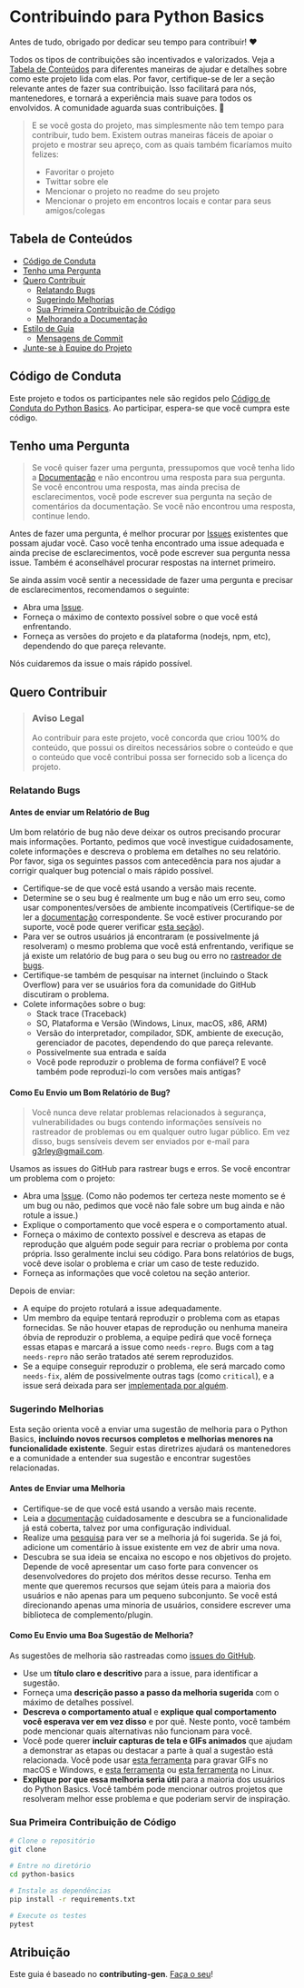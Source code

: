 <!-- omit in toc -->
# Contribuindo para Python Basics

Antes de tudo, obrigado por dedicar seu tempo para contribuir! ❤️

Todos os tipos de contribuições são incentivados e valorizados. Veja a [Tabela de Conteúdos](#tabela-de-conteúdos) para diferentes maneiras de ajudar e detalhes sobre como este projeto lida com elas. Por favor, certifique-se de ler a seção relevante antes de fazer sua contribuição. Isso facilitará para nós, mantenedores, e tornará a experiência mais suave para todos os envolvidos. A comunidade aguarda suas contribuições. 🎉

> E se você gosta do projeto, mas simplesmente não tem tempo para contribuir, tudo bem. Existem outras maneiras fáceis de apoiar o projeto e mostrar seu apreço, com as quais também ficaríamos muito felizes:
> - Favoritar o projeto
> - Twittar sobre ele
> - Mencionar o projeto no readme do seu projeto
> - Mencionar o projeto em encontros locais e contar para seus amigos/colegas

<!-- omit in toc -->
## Tabela de Conteúdos

- [Código de Conduta](#código-de-conduta)
- [Tenho uma Pergunta](#tenho-uma-pergunta)
- [Quero Contribuir](#quero-contribuir)
  - [Relatando Bugs](#relatando-bugs)
  - [Sugerindo Melhorias](#sugerindo-melhorias)
  - [Sua Primeira Contribuição de Código](#sua-primeira-contribuição-de-código)
  - [Melhorando a Documentação](#melhorando-a-documentação)
- [Estilo de Guia](#estilo-de-guia)
  - [Mensagens de Commit](#mensagens-de-commit)
- [Junte-se à Equipe do Projeto](#junte-se-à-equipe-do-projeto)


## Código de Conduta

Este projeto e todos os participantes nele são regidos pelo
[Código de Conduta do Python Basics](https://github.com/g3rley/python-basicsblob/master/CODE_OF_CONDUCT.md).
Ao participar, espera-se que você cumpra este código.


## Tenho uma Pergunta

> Se você quiser fazer uma pergunta, pressupomos que você tenha lido a [Documentação](./README.md) e não encontrou uma resposta para sua pergunta. Se você encontrou uma resposta, mas ainda precisa de esclarecimentos, você pode escrever sua pergunta na seção de comentários da documentação. Se você não encontrou uma resposta, continue lendo.

Antes de fazer uma pergunta, é melhor procurar por [Issues](https://github.com/g3rley/python-basics/issues) existentes que possam ajudar você. Caso você tenha encontrado uma issue adequada e ainda precise de esclarecimentos, você pode escrever sua pergunta nessa issue. Também é aconselhável procurar respostas na internet primeiro.

Se ainda assim você sentir a necessidade de fazer uma pergunta e precisar de esclarecimentos, recomendamos o seguinte:

- Abra uma [Issue](https://github.com/g3rley/python-basics/issues/new).
- Forneça o máximo de contexto possível sobre o que você está enfrentando.
- Forneça as versões do projeto e da plataforma (nodejs, npm, etc), dependendo do que pareça relevante.

Nós cuidaremos da issue o mais rápido possível.

<!--
Você pode criar uma tag de issue separada para perguntas e incluí-la nesta descrição. As pessoas devem marcar suas issues de acordo.

Dependendo do tamanho do projeto, você pode querer terceirizar a questão, por exemplo, para o Stack Overflow ou Gitter. Você pode adicionar contatos adicionais e possibilidades de informações:
- IRC
- Slack
- Gitter
- Tag do Stack Overflow
- Blog
- FAQ
- Roadmap
- Lista de E-mails
- Fórum
-->

## Quero Contribuir

> ### Aviso Legal <!-- omit in toc -->
> Ao contribuir para este projeto, você concorda que criou 100% do conteúdo, que possui os direitos necessários sobre o conteúdo e que o conteúdo que você contribui possa ser fornecido sob a licença do projeto.

### Relatando Bugs

<!-- omit in toc -->
#### Antes de enviar um Relatório de Bug

Um bom relatório de bug não deve deixar os outros precisando procurar mais informações. Portanto, pedimos que você investigue cuidadosamente, colete informações e descreva o problema em detalhes no seu relatório. Por favor, siga os seguintes passos com antecedência para nos ajudar a corrigir qualquer bug potencial o mais rápido possível.

- Certifique-se de que você está usando a versão mais recente.
- Determine se o seu bug é realmente um bug e não um erro seu, como usar componentes/versões de ambiente incompatíveis (Certifique-se de ler a [documentação]() correspondente. Se você estiver procurando por suporte, você pode querer verificar [esta seção](#tenho-uma-pergunta)).
- Para ver se outros usuários já encontraram (e possivelmente já resolveram) o mesmo problema que você está enfrentando, verifique se já existe um relatório de bug para o seu bug ou erro no [rastreador de bugs](https://github.com/g3rley/python-basicsissues?q=label%3Abug).
- Certifique-se também de pesquisar na internet (incluindo o Stack Overflow) para ver se usuários fora da comunidade do GitHub discutiram o problema.
- Colete informações sobre o bug:
  - Stack trace (Traceback)
  - SO, Plataforma e Versão (Windows, Linux, macOS, x86, ARM)
  - Versão do interpretador, compilador, SDK, ambiente de execução, gerenciador de pacotes, dependendo do que pareça relevante.
  - Possivelmente sua entrada e saída
  - Você pode reproduzir o problema de forma confiável? E você também pode reproduzi-lo com versões mais antigas?

<!-- omit in toc -->
#### Como Eu Envio um Bom Relatório de Bug?

> Você nunca deve relatar problemas relacionados à segurança, vulnerabilidades ou bugs contendo informações sensíveis no rastreador de problemas ou em qualquer outro lugar público. Em vez disso, bugs sensíveis devem ser enviados por e-mail para g3rley@gmail.com.
<!-- Você pode adicionar uma chave PGP para permitir que as mensagens sejam enviadas criptografadas também. -->

Usamos as issues do GitHub para rastrear bugs e erros. Se você encontrar um problema com o projeto:

- Abra uma [Issue](https://github.com/g3rley/python-basics/issues/new). (Como não podemos ter certeza neste momento se é um bug ou não, pedimos que você não fale sobre um bug ainda e não rotule a issue.)
- Explique o comportamento que você espera e o comportamento atual.
- Forneça o máximo de contexto possível e descreva as etapas de reprodução que alguém pode seguir para recriar o problema por conta própria. Isso geralmente inclui seu código. Para bons relatórios de bugs, você deve isolar o problema e criar um caso de teste reduzido.
- Forneça as informações que você coletou na seção anterior.

Depois de enviar:

- A equipe do projeto rotulará a issue adequadamente.
- Um membro da equipe tentará reproduzir o problema com as etapas fornecidas. Se não houver etapas de reprodução ou nenhuma maneira óbvia de reproduzir o problema, a equipe pedirá que você forneça essas etapas e marcará a issue como `needs-repro`. Bugs com a tag `needs-repro` não serão tratados até serem reproduzidos.
- Se a equipe conseguir reproduzir o problema, ele será marcado como `needs-fix`, além de possivelmente outras tags (como `critical`), e a issue será deixada para ser [implementada por alguém](#sua-primeira-contribuição-de-código).

<!-- Você pode criar um template de issue para bugs e erros que pode ser usado como guia e que define a estrutura das informações a serem incluídas. Se fizer isso, faça referência a ele aqui na descrição. -->


### Sugerindo Melhorias

Esta seção orienta você a enviar uma sugestão de melhoria para o Python Basics, **incluindo novos recursos completos e melhorias menores na funcionalidade existente**. Seguir estas diretrizes ajudará os mantenedores e a comunidade a entender sua sugestão e encontrar sugestões relacionadas.

<!-- omit in toc -->
#### Antes de Enviar uma Melhoria

- Certifique-se de que você está usando a versão mais recente.
- Leia a [documentação]() cuidadosamente e descubra se a funcionalidade já está coberta, talvez por uma configuração individual.
- Realize uma [pesquisa](https://github.com/g3rley/python-basics/issues) para ver se a melhoria já foi sugerida. Se já foi, adicione um comentário à issue existente em vez de abrir uma nova.
- Descubra se sua ideia se encaixa no escopo e nos objetivos do projeto. Depende de você apresentar um caso forte para convencer os desenvolvedores do projeto dos méritos desse recurso. Tenha em mente que queremos recursos que sejam úteis para a maioria dos usuários e não apenas para um pequeno subconjunto. Se você está direcionando apenas uma minoria de usuários, considere escrever uma biblioteca de complemento/plugin.

<!-- omit in toc -->
#### Como Eu Envio uma Boa Sugestão de Melhoria?

As sugestões de melhoria são rastreadas como [issues do GitHub](https://github.com/g3rley/python-basics/issues).

- Use um **título claro e descritivo** para a issue, para identificar a sugestão.
- Forneça uma **descrição passo a passo da melhoria sugerida** com o máximo de detalhes possível.
- **Descreva o comportamento atual** e **explique qual comportamento você esperava ver em vez disso** e por quê. Neste ponto, você também pode mencionar quais alternativas não funcionam para você.
- Você pode querer **incluir capturas de tela e GIFs animados** que ajudam a demonstrar as etapas ou destacar a parte à qual a sugestão está relacionada. Você pode usar [esta ferramenta](https://www.cockos.com/licecap/) para gravar GIFs no macOS e Windows, e [esta ferramenta](https://github.com/colinkeenan/silentcast) ou [esta ferramenta](https://github.com/GNOME/byzanz) no Linux. <!-- this should only be included if the project has a GUI -->
- **Explique por que essa melhoria seria útil** para a maioria dos usuários do Python Basics. Você também pode mencionar outros projetos que resolveram melhor esse problema e que poderiam servir de inspiração.

<!-- Você pode criar um template de issue para sugestões de melhoria que pode ser usado como guia e que define a estrutura das informações a serem incluídas. Se fizer isso, faça referência a ele aqui na descrição. -->

### Sua Primeira Contribuição de Código
<!-- TODO
include Setup of env, IDE and typical getting started instructions?

-->

```bash
# Clone o repositório
git clone

# Entre no diretório
cd python-basics

# Instale as dependências
pip install -r requirements.txt

# Execute os testes
pytest
```

<!-- omit in toc -->
## Atribuição
Este guia é baseado no **contributing-gen**. [Faça o seu](https://github.com/bttger/contributing-gen)!
